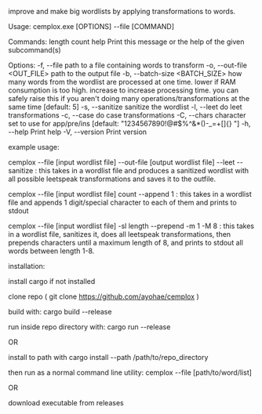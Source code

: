 improve and make big wordlists by applying transformations to words. 

Usage: cemplox.exe [OPTIONS] --file <FILE> [COMMAND]

Commands:
  length
  count
  help    Print this message or the help of the given subcommand(s)

Options:
  -f, --file <FILE>              path to a file containing words to transform
  -o, --out-file <OUT_FILE>      path to the output file
  -b, --batch-size <BATCH_SIZE>  how many words from the wordlist are processed at one time. lower if RAM consumption is too high. increase to increase processing time. you can safely raise this if you aren't doing many operations/transformations at the same time [default: 5]
  -s, --sanitize                 sanitize the wordlist
  -l, --leet                     do leet transformations
  -c, --case                     do case transformations
  -C, --chars <CHARS>            character set to use for app/pre/ins [default: "1234567890!@#$%^&*()-_=+[]{} "]
  -h, --help                     Print help
  -V, --version                  Print version


example usage:

cemplox --file [input wordlist file] --out-file [output wordlist file] --leet --sanitize : this takes in a wordlist file and produces a sanitized wordlist with all possible leetspeak transformations and saves it to the outfile.

cemplox --file [input wordlist file] count --append 1 : this takes in a wordlist file and appends 1 digit/special character to each of them and prints to stdout

cemplox --file [input wordlist file] -sl length --prepend -m 1 -M 8 : this takes in a wordlist file, sanitizes it, does all leetspeak transformations, then prepends characters until a maximum length of 8, and prints to stdout all words between length 1-8.

  installation:

  install cargo if not installed
  
  clone repo ( git clone https://github.com/ayohae/cemplox )
  
  build with: cargo build --release
  
  run inside repo directory with: cargo run --release
  
  OR
  
  install to path with cargo install --path /path/to/repo_directory 
  
  then run as a normal command line utility: cemplox --file [path/to/word/list]

  OR

  download executable from releases

